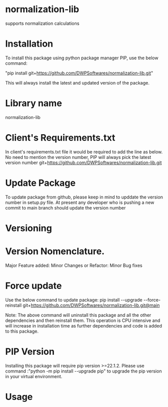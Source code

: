 # normalization-lib
supports normalization calculations

# Installation
To install this package using python package manager PIP, use the below command:

"pip install git+https://github.com/DWPSoftwares/normalization-lib.git"

This will always install the latest and updated version of the package.

# Library name
normalization-lib

# Client's Requirements.txt 
In client's requirements.txt file it would be required to add the line as below. No need to mention the version number, PIP will always pick the latest version number
git+https://github.com/DWPSoftwares/normalization-lib.git

# Update Package
To update package from github, please keep in mind to upddate the version number in setup.py file.
At present any developer who is pushing a new commit to main branch should update the version number 

# Versioning


# Version Nomenclature.
Major Feature added: Minor Changes or Refactor: Minor Bug fixes 

# Force update 
Use the below command to update package:
pip install --upgrade --force-reinstall git+https://github.com/DWPSoftwares/normalization-lib.git@main

Note: The above command will uninstall this package and all the other dependencies and then reinstall them.
This operation is CPU intensive and will increase in installation time as further dependencies and code is added to 
this package.

# PIP Version
Installing this package will require pip version >=22.1.2. Please use command :"python -m pip install --upgrade pip" to upgrade the pip version in your virtual environment.

# Usage
